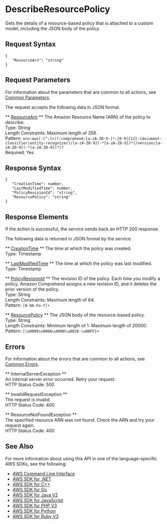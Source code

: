 # DescribeResourcePolicy<a name="API_DescribeResourcePolicy"></a>

Gets the details of a resource\-based policy that is attached to a custom model, including the JSON body of the policy\.

## Request Syntax<a name="API_DescribeResourcePolicy_RequestSyntax"></a>

```
{
   "ResourceArn": "string"
}
```

## Request Parameters<a name="API_DescribeResourcePolicy_RequestParameters"></a>

For information about the parameters that are common to all actions, see [Common Parameters](CommonParameters.md)\.

The request accepts the following data in JSON format\.

 ** [ResourceArn](#API_DescribeResourcePolicy_RequestSyntax) **   <a name="comprehend-DescribeResourcePolicy-request-ResourceArn"></a>
The Amazon Resource Name \(ARN\) of the policy to describe\.  
Type: String  
Length Constraints: Maximum length of 256\.  
Pattern: `arn:aws(-[^:]+)?:comprehend:[a-zA-Z0-9-]*:[0-9]{12}:(document-classifier|entity-recognizer)/[a-zA-Z0-9](-*[a-zA-Z0-9])*(/version/[a-zA-Z0-9](-*[a-zA-Z0-9])*)?`   
Required: Yes

## Response Syntax<a name="API_DescribeResourcePolicy_ResponseSyntax"></a>

```
{
   "CreationTime": number,
   "LastModifiedTime": number,
   "PolicyRevisionId": "string",
   "ResourcePolicy": "string"
}
```

## Response Elements<a name="API_DescribeResourcePolicy_ResponseElements"></a>

If the action is successful, the service sends back an HTTP 200 response\.

The following data is returned in JSON format by the service\.

 ** [CreationTime](#API_DescribeResourcePolicy_ResponseSyntax) **   <a name="comprehend-DescribeResourcePolicy-response-CreationTime"></a>
The time at which the policy was created\.  
Type: Timestamp

 ** [LastModifiedTime](#API_DescribeResourcePolicy_ResponseSyntax) **   <a name="comprehend-DescribeResourcePolicy-response-LastModifiedTime"></a>
The time at which the policy was last modified\.  
Type: Timestamp

 ** [PolicyRevisionId](#API_DescribeResourcePolicy_ResponseSyntax) **   <a name="comprehend-DescribeResourcePolicy-response-PolicyRevisionId"></a>
The revision ID of the policy\. Each time you modify a policy, Amazon Comprehend assigns a new revision ID, and it deletes the prior version of the policy\.  
Type: String  
Length Constraints: Maximum length of 64\.  
Pattern: `[0-9A-Fa-f]+` 

 ** [ResourcePolicy](#API_DescribeResourcePolicy_ResponseSyntax) **   <a name="comprehend-DescribeResourcePolicy-response-ResourcePolicy"></a>
The JSON body of the resource\-based policy\.  
Type: String  
Length Constraints: Minimum length of 1\. Maximum length of 20000\.  
Pattern: `[\u0009\u000A\u000D\u0020-\u00FF]+` 

## Errors<a name="API_DescribeResourcePolicy_Errors"></a>

For information about the errors that are common to all actions, see [Common Errors](CommonErrors.md)\.

 ** InternalServerException **   
An internal server error occurred\. Retry your request\.  
HTTP Status Code: 500

 ** InvalidRequestException **   
The request is invalid\.  
HTTP Status Code: 400

 ** ResourceNotFoundException **   
The specified resource ARN was not found\. Check the ARN and try your request again\.  
HTTP Status Code: 400

## See Also<a name="API_DescribeResourcePolicy_SeeAlso"></a>

For more information about using this API in one of the language\-specific AWS SDKs, see the following:
+  [AWS Command Line Interface](https://docs.aws.amazon.com/goto/aws-cli/comprehend-2017-11-27/DescribeResourcePolicy) 
+  [AWS SDK for \.NET](https://docs.aws.amazon.com/goto/DotNetSDKV3/comprehend-2017-11-27/DescribeResourcePolicy) 
+  [AWS SDK for C\+\+](https://docs.aws.amazon.com/goto/SdkForCpp/comprehend-2017-11-27/DescribeResourcePolicy) 
+  [AWS SDK for Go](https://docs.aws.amazon.com/goto/SdkForGoV1/comprehend-2017-11-27/DescribeResourcePolicy) 
+  [AWS SDK for Java V2](https://docs.aws.amazon.com/goto/SdkForJavaV2/comprehend-2017-11-27/DescribeResourcePolicy) 
+  [AWS SDK for JavaScript](https://docs.aws.amazon.com/goto/AWSJavaScriptSDK/comprehend-2017-11-27/DescribeResourcePolicy) 
+  [AWS SDK for PHP V3](https://docs.aws.amazon.com/goto/SdkForPHPV3/comprehend-2017-11-27/DescribeResourcePolicy) 
+  [AWS SDK for Python](https://docs.aws.amazon.com/goto/boto3/comprehend-2017-11-27/DescribeResourcePolicy) 
+  [AWS SDK for Ruby V3](https://docs.aws.amazon.com/goto/SdkForRubyV3/comprehend-2017-11-27/DescribeResourcePolicy) 